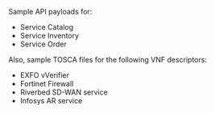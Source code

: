 Sample API payloads for:
* Service Catalog
* Service Inventory
* Service Order

Also, sample TOSCA files for the following VNF descriptors:
* EXFO vVerifier
* Fortinet Firewall
* Riverbed SD-WAN service
* Infosys AR service
